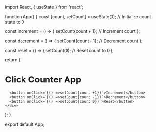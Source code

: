 import React, { useState } from 'react';

function App() {
  const [count, setCount] = useState(0); // Initialize count state to 0

  const increment = () => {
    setCount{count + 1}; // Increment count
  };

  const decrement = () => {
    setCount{count - 1}; // Decrement count
  };

  const reset = () => {
    setCount(0); // Reset count to 0
  };

  return (
    <div className="App">
      <h1>Click Counter App</h1>
     
      <button onClick=`{() =>setCount{count +1})`>Increment</button>
      <button onClick=`{() =>setCount{count -1})`>Decrement</button>
      <button onClick=`{() =>setCount{count 0})`>Reset</button>
    </div>
  );
}

export default App;